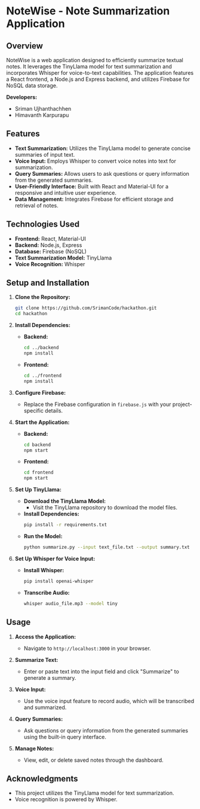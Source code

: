 
# NoteWise - Note Summarization Application

## Overview

NoteWise is a web application designed to efficiently summarize textual notes. It leverages the TinyLlama model for text summarization and incorporates Whisper for voice-to-text capabilities. The application features a React frontend, a Node.js and Express backend, and utilizes Firebase for NoSQL data storage.

**Developers:**

- Sriman Ujhanthachhen
- Himavanth Karpurapu

## Features

- **Text Summarization:** Utilizes the TinyLlama model to generate concise summaries of input text.
- **Voice Input:** Employs Whisper to convert voice notes into text for summarization.
- **Query Summaries:** Allows users to ask questions or query information from the generated summaries.
- **User-Friendly Interface:** Built with React and Material-UI for a responsive and intuitive user experience.
- **Data Management:** Integrates Firebase for efficient storage and retrieval of notes.

## Technologies Used

- **Frontend:** React, Material-UI
- **Backend:** Node.js, Express
- **Database:** Firebase (NoSQL)
- **Text Summarization Model:** TinyLlama
- **Voice Recognition:** Whisper

## Setup and Installation

1. **Clone the Repository:**
   ```bash
   git clone https://github.com/SrimanCode/hackathon.git
   cd hackathon
   ```

2. **Install Dependencies:**
   - **Backend:**
     ```bash
     cd ../backend
     npm install
     ```
   - **Frontend:**
     ```bash
     cd ../frontend
     npm install
     ```

3. **Configure Firebase:**
   - Replace the Firebase configuration in `firebase.js` with your project-specific details.

4. **Start the Application:**
   - **Backend:**
     ```bash
     cd backend
     npm start
     ```
   - **Frontend:**
     ```bash
     cd frontend
     npm start
     ```

5. **Set Up TinyLlama:**
   - **Download the TinyLlama Model:**
     - Visit the TinyLlama repository to download the model files.
   - **Install Dependencies:**
     ```bash
     pip install -r requirements.txt
     ```
   - **Run the Model:**
     ```bash
     python summarize.py --input text_file.txt --output summary.txt
     ```

6. **Set Up Whisper for Voice Input:**
   - **Install Whisper:**
     ```bash
     pip install openai-whisper
     ```
   - **Transcribe Audio:**
     ```bash
     whisper audio_file.mp3 --model tiny
     ```

## Usage

1. **Access the Application:**
   - Navigate to `http://localhost:3000` in your browser.

2. **Summarize Text:**
   - Enter or paste text into the input field and click "Summarize" to generate a summary.

3. **Voice Input:**
   - Use the voice input feature to record audio, which will be transcribed and summarized.

4. **Query Summaries:**
   - Ask questions or query information from the generated summaries using the built-in query interface.

5. **Manage Notes:**
   - View, edit, or delete saved notes through the dashboard.

## Acknowledgments

- This project utilizes the TinyLlama model for text summarization.
- Voice recognition is powered by Whisper.
